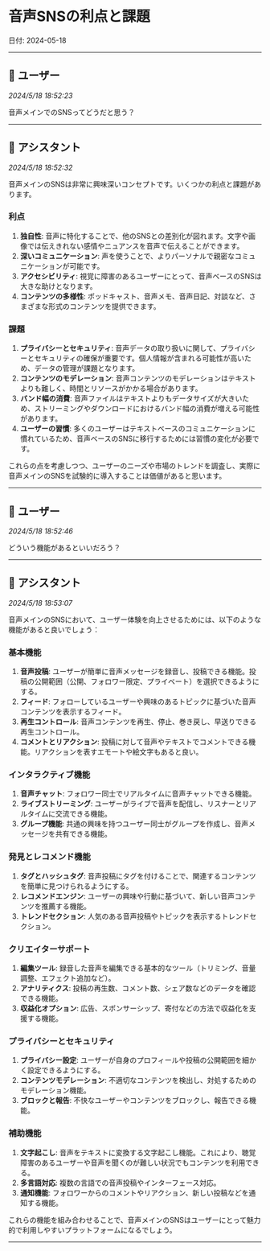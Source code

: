 # 音声SNSの利点と課題

日付: 2024-05-18

---

## 👤 ユーザー
*2024/5/18 18:52:23*

音声メインでのSNSってどうだと思う？

---

## 🤖 アシスタント
*2024/5/18 18:52:32*

音声メインのSNSは非常に興味深いコンセプトです。いくつかの利点と課題があります。

### 利点
1. **独自性**: 音声に特化することで、他のSNSとの差別化が図れます。文字や画像では伝えきれない感情やニュアンスを音声で伝えることができます。
2. **深いコミュニケーション**: 声を使うことで、よりパーソナルで親密なコミュニケーションが可能です。
3. **アクセシビリティ**: 視覚に障害のあるユーザーにとって、音声ベースのSNSは大きな助けとなります。
4. **コンテンツの多様性**: ポッドキャスト、音声メモ、音声日記、対談など、さまざまな形式のコンテンツを提供できます。

### 課題
1. **プライバシーとセキュリティ**: 音声データの取り扱いに関して、プライバシーとセキュリティの確保が重要です。個人情報が含まれる可能性が高いため、データの管理が課題となります。
2. **コンテンツのモデレーション**: 音声コンテンツのモデレーションはテキストよりも難しく、時間とリソースがかかる場合があります。
3. **バンド幅の消費**: 音声ファイルはテキストよりもデータサイズが大きいため、ストリーミングやダウンロードにおけるバンド幅の消費が増える可能性があります。
4. **ユーザーの習慣**: 多くのユーザーはテキストベースのコミュニケーションに慣れているため、音声ベースのSNSに移行するためには習慣の変化が必要です。

これらの点を考慮しつつ、ユーザーのニーズや市場のトレンドを調査し、実際に音声メインのSNSを試験的に導入することは価値があると思います。

---

## 👤 ユーザー
*2024/5/18 18:52:46*

どういう機能があるといいだろう？

---

## 🤖 アシスタント
*2024/5/18 18:53:07*

音声メインのSNSにおいて、ユーザー体験を向上させるためには、以下のような機能があると良いでしょう：

### 基本機能
1. **音声投稿**: ユーザーが簡単に音声メッセージを録音し、投稿できる機能。投稿の公開範囲（公開、フォロワー限定、プライベート）を選択できるようにする。
2. **フィード**: フォローしているユーザーや興味のあるトピックに基づいた音声コンテンツを表示するフィード。
3. **再生コントロール**: 音声コンテンツを再生、停止、巻き戻し、早送りできる再生コントロール。
4. **コメントとリアクション**: 投稿に対して音声やテキストでコメントできる機能。リアクションを表すエモートや絵文字もあると良い。

### インタラクティブ機能
1. **音声チャット**: フォロワー同士でリアルタイムに音声チャットできる機能。
2. **ライブストリーミング**: ユーザーがライブで音声を配信し、リスナーとリアルタイムに交流できる機能。
3. **グループ機能**: 共通の興味を持つユーザー同士がグループを作成し、音声メッセージを共有できる機能。

### 発見とレコメンド機能
1. **タグとハッシュタグ**: 音声投稿にタグを付けることで、関連するコンテンツを簡単に見つけられるようにする。
2. **レコメンドエンジン**: ユーザーの興味や行動に基づいて、新しい音声コンテンツを推薦する機能。
3. **トレンドセクション**: 人気のある音声投稿やトピックを表示するトレンドセクション。

### クリエイターサポート
1. **編集ツール**: 録音した音声を編集できる基本的なツール（トリミング、音量調整、エフェクト追加など）。
2. **アナリティクス**: 投稿の再生数、コメント数、シェア数などのデータを確認できる機能。
3. **収益化オプション**: 広告、スポンサーシップ、寄付などの方法で収益化を支援する機能。

### プライバシーとセキュリティ
1. **プライバシー設定**: ユーザーが自身のプロフィールや投稿の公開範囲を細かく設定できるようにする。
2. **コンテンツモデレーション**: 不適切なコンテンツを検出し、対処するためのモデレーション機能。
3. **ブロックと報告**: 不快なユーザーやコンテンツをブロックし、報告できる機能。

### 補助機能
1. **文字起こし**: 音声をテキストに変換する文字起こし機能。これにより、聴覚障害のあるユーザーや音声を聞くのが難しい状況でもコンテンツを利用できる。
2. **多言語対応**: 複数の言語での音声投稿やインターフェース対応。
3. **通知機能**: フォロワーからのコメントやリアクション、新しい投稿などを通知する機能。

これらの機能を組み合わせることで、音声メインのSNSはユーザーにとって魅力的で利用しやすいプラットフォームになるでしょう。

---

